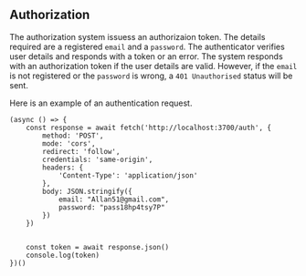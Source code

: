 ## Authorization

The authorization system issuess an authorizaion token. The details required are a registered `email` and a `password`. The authenticator verifies user details and responds with a token or an error. The system responds with an authorization token if the user details are valid.  However, if the `email` is not registered or the `password` is wrong, a `401 Unauthorised` status will be sent.

Here is an example of an authentication request.

```
(async () => {
    const response = await fetch('http://localhost:3700/auth', {
        method: 'POST',
        mode: 'cors',
        redirect: 'follow',
        credentials: 'same-origin',
        headers: {
            'Content-Type': 'application/json'
        },
        body: JSON.stringify({
            email: "Allan51@gmail.com",
            password: "pass18hp4tsy7P"
        })
    })

    
    const token = await response.json()
    console.log(token)
})()
```
